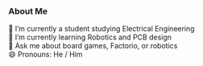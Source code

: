 ### About Me

🔭 I’m currently a student studying Electrical Engineering  
🌱 I’m currently learning Robotics and PCB design  
💬 Ask me about board games, Factorio, or robotics  
😄 Pronouns: He / Him  
